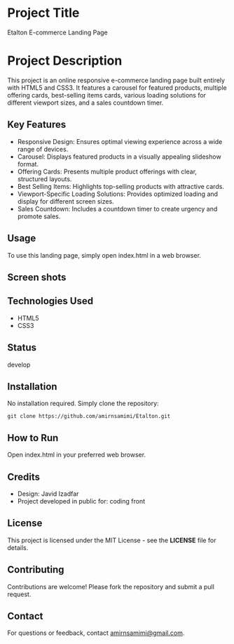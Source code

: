 # Project Title

Etalton E-commerce Landing Page

# Project Description

This project is an online responsive e-commerce landing page built entirely with HTML5 and CSS3. It features a carousel for featured products, multiple offering cards, best-selling items cards, various loading solutions for different viewport sizes, and a sales countdown timer.

## Key Features

- Responsive Design: Ensures optimal viewing experience across a wide range of devices.
- Carousel: Displays featured products in a visually appealing slideshow format.
- Offering Cards: Presents multiple product offerings with clear, structured layouts.
- Best Selling Items: Highlights top-selling products with attractive cards.
- Viewport-Specific Loading Solutions: Provides optimized loading and display for different screen sizes.
- Sales Countdown: Includes a countdown timer to create urgency and promote sales.

## Usage

To use this landing page, simply open index.html in a web browser.

## Screen shots

## Technologies Used

- HTML5
- CSS3

## Status

develop

## Installation

No installation required. Simply clone the repository:

```
git clone https://github.com/amirnsamimi/Etalton.git
```

## How to Run

Open index.html in your preferred web browser.

## Credits

- Design: Javid Izadfar
- Project developed in public for: coding front

## License

This project is licensed under the MIT License - see the **LICENSE** file for details.

## Contributing

Contributions are welcome! Please fork the repository and submit a pull request.

## Contact

For questions or feedback, contact amirnsamimi@gmail.com.
